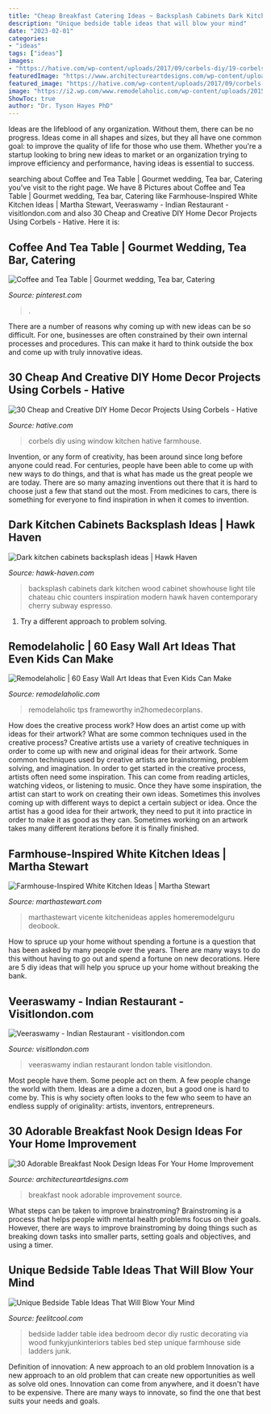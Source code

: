 ```yaml
---
title: "Cheap Breakfast Catering Ideas ~ Backsplash Cabinets Dark Kitchen Wood Cabinet Showhouse Light Tile Chateau Chic Counters Inspiration Modern Hawk Haven Contemporary Cherry Subway Espresso"
description: "Unique bedside table ideas that will blow your mind"
date: "2023-02-01"
categories:
- "ideas"
tags: ["ideas"]
images:
- "https://hative.com/wp-content/uploads/2017/09/corbels-diy/19-corbels-diy-ideas-tutorials.jpg"
featuredImage: "https://www.architectureartdesigns.com/wp-content/uploads/2013/10/202-630x630.jpg"
featured_image: "https://hative.com/wp-content/uploads/2017/09/corbels-diy/19-corbels-diy-ideas-tutorials.jpg"
image: "https://i2.wp.com/www.remodelaholic.com/wp-content/uploads/2015/07/Frameworthy-DIY-Art-Projects-and-Tutorials-even-kids-can-do-these.jpg?ssl=1"
ShowToc: true
author: "Dr. Tyson Hayes PhD"
---
```



Ideas are the lifeblood of any organization. Without them, there can be no progress. Ideas come in all shapes and sizes, but they all have one common goal: to improve the quality of life for those who use them. Whether you're a startup looking to bring new ideas to market or an organization trying to improve efficiency and performance, having ideas is essential to success.

	

		
searching about Coffee and Tea Table | Gourmet wedding, Tea bar, Catering you've visit to the right page. We have 8 Pictures about Coffee and Tea Table | Gourmet wedding, Tea bar, Catering like Farmhouse-Inspired White Kitchen Ideas | Martha Stewart, Veeraswamy - Indian Restaurant - visitlondon.com and also 30 Cheap and Creative DIY Home Decor Projects Using Corbels - Hative. Here it is:
		
    
## Coffee And Tea Table | Gourmet Wedding, Tea Bar, Catering

<img loading=lazy src="https://i.pinimg.com/736x/8b/30/9a/8b309a2ab035e2e10f183219c256bd89.jpg" onerror="this.onerror=null;this.src='https://tse1.mm.bing.net/th?id=OIP.YrMraQOSQHb2SIbEtLFARwHaJ3&amp;pid=15.1';" alt="Coffee and Tea Table | Gourmet wedding, Tea bar, Catering">

_Source: pinterest.com_

>. 

	

There are a number of reasons why coming up with new ideas can be so difficult. For one, businesses are often constrained by their own internal processes and procedures. This can make it hard to think outside the box and come up with truly innovative ideas.

    
## 30 Cheap And Creative DIY Home Decor Projects Using Corbels - Hative

<img loading=lazy src="https://hative.com/wp-content/uploads/2017/09/corbels-diy/19-corbels-diy-ideas-tutorials.jpg" onerror="this.onerror=null;this.src='https://tse2.mm.bing.net/th?id=OIP.P3IJvOcUr124oznGih2G3AAAAA&amp;pid=15.1';" alt="30 Cheap and Creative DIY Home Decor Projects Using Corbels - Hative">

_Source: hative.com_

>corbels diy using window kitchen hative farmhouse. 

	

Invention, or any form of creativity, has been around since long before anyone could read. For centuries, people have been able to come up with new ways to do things, and that is what has made us the great people we are today. There are so many amazing inventions out there that it is hard to choose just a few that stand out the most. From medicines to cars, there is something for everyone to find inspiration in when it comes to invention.

    
## Dark Kitchen Cabinets Backsplash Ideas | Hawk Haven

<img loading=lazy src="http://hawk-haven.com/wp-content/uploads/imgp/dark-kitchen-cabinets-backsplash-ideas-2-2101.jpg" onerror="this.onerror=null;this.src='https://tse2.mm.bing.net/th?id=OIP.OMwNQqK-dMVXVeaC53mOwAHaLG&amp;pid=15.1';" alt="Dark kitchen cabinets backsplash ideas | Hawk Haven">

_Source: hawk-haven.com_

>backsplash cabinets dark kitchen wood cabinet showhouse light tile chateau chic counters inspiration modern hawk haven contemporary cherry subway espresso. 

	

1. Try a different approach to problem solving.

    
## Remodelaholic | 60 Easy Wall Art Ideas That Even Kids Can Make

<img loading=lazy src="https://i2.wp.com/www.remodelaholic.com/wp-content/uploads/2015/07/Frameworthy-DIY-Art-Projects-and-Tutorials-even-kids-can-do-these.jpg?ssl=1" onerror="this.onerror=null;this.src='https://tse4.mm.bing.net/th?id=OIP.VeYs5vlwsGWbv2FzSK6ojgHaMs&amp;pid=15.1';" alt="Remodelaholic | 60 Easy Wall Art Ideas that Even Kids Can Make">

_Source: remodelaholic.com_

>remodelaholic tps frameworthy in2homedecorplans. 

	

How does the creative process work? How does an artist come up with ideas for their artwork? What are some common techniques used in the creative process?
Creative artists use a variety of creative techniques in order to come up with new and original ideas for their artwork. Some common techniques used by creative artists are brainstorming, problem solving, and imagination. In order to get started in the creative process, artists often need some inspiration. This can come from reading articles, watching videos, or listening to music. Once they have some inspiration, the artist can start to work on creating their own ideas. Sometimes this involves coming up with different ways to depict a certain subject or idea. Once the artist has a good idea for their artwork, they need to put it into practice in order to make it as good as they can. Sometimes working on an artwork takes many different iterations before it is finally finished.

    
## Farmhouse-Inspired White Kitchen Ideas | Martha Stewart

<img loading=lazy src="https://assets.marthastewart.com/styles/wmax-1500/d28/5508-Vicente-1777pix-short-1/5508-Vicente-1777pix-short-1.jpg?itok=vHZZaDGz" onerror="this.onerror=null;this.src='https://tse1.mm.bing.net/th?id=OIP.XB1qkLWbW17EpuWyz0A0zwHaKh&amp;pid=15.1';" alt="Farmhouse-Inspired White Kitchen Ideas | Martha Stewart">

_Source: marthastewart.com_

>marthastewart vicente kitchenideas apples homeremodelguru deobook. 

	

How to spruce up your home without spending a fortune is a question that has been asked by many people over the years. There are many ways to do this without having to go out and spend a fortune on new decorations. Here are 5 diy ideas that will help you spruce up your home without breaking the bank.

    
## Veeraswamy - Indian Restaurant - Visitlondon.com

<img loading=lazy src="https://cdn.londonandpartners.com/asset/55b55e07b0cf080ba99e4f210c43b397.jpg" onerror="this.onerror=null;this.src='https://tse1.mm.bing.net/th?id=OIP.VbVeB7DPCAupnk8hDEOzlwHaEK&amp;pid=15.1';" alt="Veeraswamy - Indian Restaurant - visitlondon.com">

_Source: visitlondon.com_

>veeraswamy indian restaurant london table visitlondon. 

	

Most people have them. Some people act on them. A few people change the world with them. Ideas are a dime a dozen, but a good one is hard to come by. This is why society often looks to the few who seem to have an endless supply of originality: artists, inventors, entrepreneurs.

    
## 30 Adorable Breakfast Nook Design Ideas For Your Home Improvement

<img loading=lazy src="https://www.architectureartdesigns.com/wp-content/uploads/2013/10/202-630x630.jpg" onerror="this.onerror=null;this.src='https://tse2.mm.bing.net/th?id=OIP.aPEDe3tXU6zyIFVUnOIwIQHaHa&amp;pid=15.1';" alt="30 Adorable Breakfast Nook Design Ideas For Your Home Improvement">

_Source: architectureartdesigns.com_

>breakfast nook adorable improvement source. 

	

What steps can be taken to improve brainstroming?
Brainstroming is a process that helps people with mental health problems focus on their goals. However, there are ways to improve brainstroming by doing things such as breaking down tasks into smaller parts, setting goals and objectives, and using a timer.

    
## Unique Bedside Table Ideas That Will Blow Your Mind

<img loading=lazy src="http://feelitcool.com/wp-content/uploads/2015/12/ladder-bedside-table-idea.jpg" onerror="this.onerror=null;this.src='https://tse4.mm.bing.net/th?id=OIP.qNaLwcoVU2yYeqpf4HBRygHaLm&amp;pid=15.1';" alt="Unique Bedside Table Ideas That Will Blow Your Mind">

_Source: feelitcool.com_

>bedside ladder table idea bedroom decor diy rustic decorating via wood funkyjunkinteriors tables bed step unique farmhouse side ladders junk. 

	

Definition of innovation: A new approach to an old problem
Innovation is a new approach to an old problem that can create new opportunities as well as solve old ones. Innovation can come from anywhere, and it doesn't have to be expensive. There are many ways to innovate, so find the one that best suits your needs and goals.

